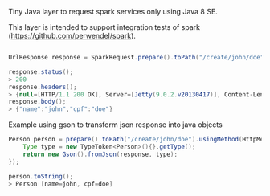 Tiny Java layer to request spark services only using Java 8 SE.

This layer is intended to support integration tests of spark (https://github.com/perwendel/spark).


```java

UrlResponse response = SparkRequest.prepare().toPath("/create/john/doe").usingMethod(HttpMethod.GET).submit();

response.status();
> 200
response.headers();
> {null=[HTTP/1.1 200 OK], Server=[Jetty(9.0.2.v20130417)], Content-Length=[27], Content-Type=[text/html; charset=UTF-8]}
response.body();
> {"name":"john","cpf":"doe"}
```

Example using gson to transform json response into java objects

```java
Person person = prepare().toPath("/create/john/doe").usingMethod(HttpMethod.GET).submit((response) -> {
	Type type = new TypeToken<Person>(){}.getType();
	return new Gson().fromJson(response, type);
});

person.toString();
> Person [name=john, cpf=doe]

```
